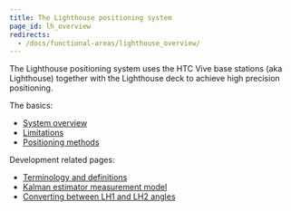 ```yaml
---
title: The Lighthouse positioning system
page_id: lh_overview
redirects:
  - /docs/functional-areas/lighthouse_overview/
---
```


The Lighthouse positioning system uses the HTC Vive base stations (aka Lighthouse) together with the Lighthouse
deck to achieve high precision positioning.

The basics:
 * [System overview](/docs/functional-areas/lighthouse/system_overview.md)
 * [Limitations](/docs/functional-areas/lighthouse/limitations.md)
 * [Positioning methods](/docs/functional-areas/lighthouse/positioning_methods.md)

Development related pages:
 * [Terminology and definitions](/docs/functional-areas/lighthouse/terminology_definitions.md)
 * [Kalman estimator measurement model](/docs/functional-areas/lighthouse/kalman_measurement_model.md)
 * [Converting between LH1 and LH2 angles](/docs/functional-areas/lighthouse/angle_conversion.md)
